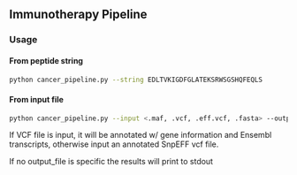 ## Immunotherapy Pipeline


### Usage

#### From peptide string
```sh
python cancer_pipeline.py --string EDLTVKIGDFGLATEKSRWSGSHQFEQLS
```

#### From input file
```sh
python cancer_pipeline.py --input <.maf, .vcf, .eff.vcf, .fasta> --output <output_file> 

```

If  VCF file is input, it will be annotated w/ gene information and Ensembl transcripts, otherwise input an annotated SnpEFF vcf file.

If no output_file is specific the results will print to stdout

